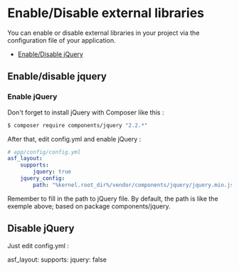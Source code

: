 # Enable/Disable external libraries

You can enable or disable external libraries in your project via the configuration file of your application.

* [Enable/Disable jQuery](#jquery)

<a name="jquery" id="jquery"></a> 
## Enable/disable jquery

### Enable jQuery

Don't forget to install jQuery with Composer like this :

```bash
$ composer require components/jquery "2.2.*"
```

After that, edit config.yml and enable jQuery :

```yaml
# app/config/config.yml
asf_layout:
    supports:
        jquery: true
    jquery_config:
        path: "%kernel.root_dir%/vendor/components/jquery/jquery.min.js"
```

Remember to fill in the path to jQuery file. By default, the path is like the exemple above; based on package components/jquery. 

## Disable jQuery

Just edit config.yml :

asf_layout:
    supports:
        jquery: false
```
